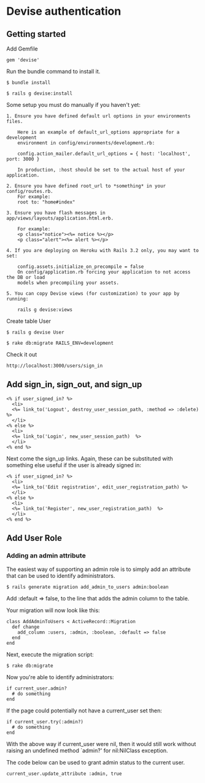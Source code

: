 # Devise authentication

## Getting started

Add Gemfile

	gem 'devise'

Run the bundle command to install it.

	$ bundle install

	$ rails g devise:install


Some setup you must do manually if you haven't yet:

	1. Ensure you have defined default url options in your environments files.

		Here is an example of default_url_options appropriate for a development	
		environment in config/environments/development.rb:
	
		config.action_mailer.default_url_options = { host: 'localhost', port: 3000 }
	
		In production, :host should be set to the actual host of your application.
	
	2. Ensure you have defined root_url to *something* in your config/routes.rb.
		For example:
		root to: "home#index"
	
	3. Ensure you have flash messages in app/views/layouts/application.html.erb.
	
		For example:
		<p class="notice"><%= notice %></p>
		<p class="alert"><%= alert %></p>
	
	4. If you are deploying on Heroku with Rails 3.2 only, you may want to set:
	
		config.assets.initialize_on_precompile = false
		On config/application.rb forcing your application to not access the DB or load
		models when precompiling your assets.
	
	5. You can copy Devise views (for customization) to your app by running:
		
		rails g devise:views		

Create table User

	$ rails g devise User

	$ rake db:migrate RAILS_ENV=development

Check it out

	http://localhost:3000/users/sign_in

## Add sign_in, sign_out, and sign_up		

	<% if user_signed_in? %>
	  <li>
	  <%= link_to('Logout', destroy_user_session_path, :method => :delete) %>        
	  </li>
	<% else %>
	  <li>
	  <%= link_to('Login', new_user_session_path)  %>  
	  </li>
	<% end %>

Next come the sign_up links. Again, these can be substituted with something else useful if the user is already signed in:

	<% if user_signed_in? %>
	  <li>
	  <%= link_to('Edit registration', edit_user_registration_path) %>
	  </li>
	<% else %>
	  <li>
	  <%= link_to('Register', new_user_registration_path)  %>
	  </li>
	<% end %>	

## Add User Role

### Adding an admin attribute

The easiest way of supporting an admin role is to simply add an attribute that can be used to identify administrators.

	$ rails generate migration add_admin_to_users admin:boolean

Add :default => false, to the line that adds the admin column to the table.

Your migration will now look like this:

	class AddAdminToUsers < ActiveRecord::Migration
	  def change
	    add_column :users, :admin, :boolean, :default => false
	  end
	end

Next, execute the migration script:

	$ rake db:migrate

Now you're able to identify administrators:

	if current_user.admin?
	  # do something
	end

If the page could potentially not have a current_user set then:

	if current_user.try(:admin?)
	  # do something
	end

With the above way if current_user were nil, then it would still work without raising an undefined method `admin?' for nil:NilClass exception.

The code below can be used to grant admin status to the current user.

	current_user.update_attribute :admin, true

	